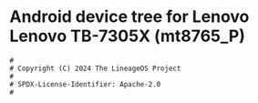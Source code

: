 # Android device tree for Lenovo Lenovo TB-7305X (mt8765_P)

```
#
# Copyright (C) 2024 The LineageOS Project
#
# SPDX-License-Identifier: Apache-2.0
#
```
